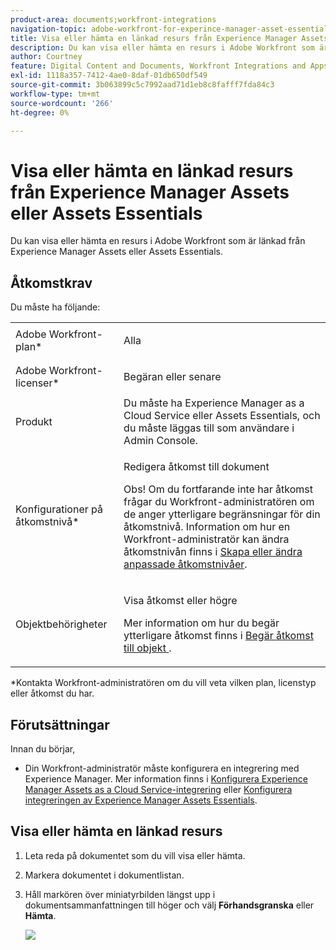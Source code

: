 ```yaml
---
product-area: documents;workfront-integrations
navigation-topic: adobe-workfront-for-experince-manager-asset-essentials
title: Visa eller hämta en länkad resurs från Experience Manager Assets eller Assets Essentials
description: Du kan visa eller hämta en resurs i Adobe Workfront som är länkad från Experience Manager Assets eller Assets Essentials.
author: Courtney
feature: Digital Content and Documents, Workfront Integrations and Apps
exl-id: 1118a357-7412-4ae0-8daf-01db650df549
source-git-commit: 3b063899c5c7992aad71d1eb8c8fafff7fda84c3
workflow-type: tm+mt
source-wordcount: '266'
ht-degree: 0%

---
```


# Visa eller hämta en länkad resurs från Experience Manager Assets eller Assets Essentials

Du kan visa eller hämta en resurs i Adobe Workfront som är länkad från Experience Manager Assets eller Assets Essentials.

## Åtkomstkrav

Du måste ha följande:

<table style="table-layout:auto"> 
 <col> 
 <col> 
 <tbody> 
  <tr> 
   <td role="rowheader">Adobe Workfront-plan*</td> 
   <td> <p> Alla</p> </td> 
  </tr> 
  <tr> 
   <td role="rowheader">Adobe Workfront-licenser*</td> 
   <td> <p>Begäran eller senare</p> </td> 
  </tr> 
  <tr> 
   <td role="rowheader">Produkt</td> 
   <td>Du måste ha Experience Manager as a Cloud Service eller Assets Essentials, och du måste läggas till som användare i Admin Console.</td> 
  </tr> 
  <tr> 
   <td role="rowheader">Konfigurationer på åtkomstnivå*</td> 
   <td> <p>Redigera åtkomst till dokument</p> <p>Obs! Om du fortfarande inte har åtkomst frågar du Workfront-administratören om de anger ytterligare begränsningar för din åtkomstnivå. Information om hur en Workfront-administratör kan ändra åtkomstnivån finns i <a href="../../administration-and-setup/add-users/configure-and-grant-access/create-modify-access-levels.md" class="MCXref xref">Skapa eller ändra anpassade åtkomstnivåer</a>.</p> </td> 
  </tr> 
  <tr> 
   <td role="rowheader">Objektbehörigheter</td> 
   <td> <p>Visa åtkomst eller högre</p> <p>Mer information om hur du begär ytterligare åtkomst finns i <a href="../../workfront-basics/grant-and-request-access-to-objects/request-access.md" class="MCXref xref">Begär åtkomst till objekt </a>.</p> </td> 
  </tr> 
 </tbody> 
</table>

&#42;Kontakta Workfront-administratören om du vill veta vilken plan, licenstyp eller åtkomst du har.

## Förutsättningar

Innan du börjar,

* Din Workfront-administratör måste konfigurera en integrering med Experience Manager. Mer information finns i [Konfigurera Experience Manager Assets as a Cloud Service-integrering](/help/quicksilver/administration-and-setup/configure-integrations/configure-aacs-integration.md) eller [Konfigurera integreringen av Experience Manager Assets Essentials](/help/quicksilver/documents/adobe-workfront-for-experience-manager-assets-essentials/setup-asset-essentials.md).

## Visa eller hämta en länkad resurs

1. Leta reda på dokumentet som du vill visa eller hämta.
1. Markera dokumentet i dokumentlistan.
1. Håll markören över miniatyrbilden längst upp i dokumentsammanfattningen till höger och välj **Förhandsgranska** eller **Hämta**.

   ![](assets/preview-or-download-350x107.png)
